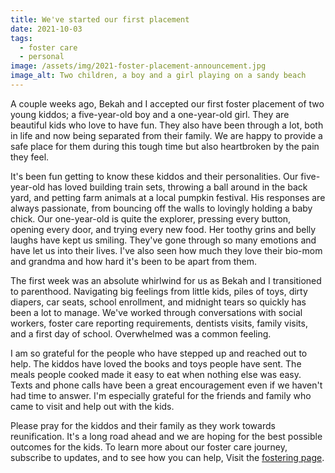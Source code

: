 ```yaml
---
title: We've started our first placement
date: 2021-10-03
tags:
  - foster care
  - personal
image: /assets/img/2021-foster-placement-announcement.jpg
image_alt: Two children, a boy and a girl playing on a sandy beach
---
```

A couple weeks ago, Bekah and I accepted our first foster placement of two young kiddos; a five-year-old boy and a one-year-old girl. They are beautiful kids who love to have fun. They also have been through a lot, both in life and now being separated from their family. We are happy to provide a safe place for them during this tough time but also heartbroken by the pain they feel.

It's been fun getting to know these kiddos and their personalities. Our five-year-old has loved building train sets, throwing a ball around in the back yard, and petting farm animals at a local pumpkin festival. His responses are always passionate, from bouncing off the walls to lovingly holding a baby chick. Our one-year-old is quite the explorer, pressing every button, opening every door, and trying every new food. Her toothy grins and belly laughs have kept us smiling. They've gone through so many emotions and have let us into their lives. I've also seen how much they love their bio-mom and grandma and how hard it's been to be apart from them.

The first week was an absolute whirlwind for us as Bekah and I transitioned to parenthood. Navigating big feelings from little kids, piles of toys, dirty diapers, car seats, school enrollment, and midnight tears so quickly has been a lot to manage. We've worked through conversations with social workers, foster care reporting requirements, dentists visits, family visits, and a first day of school. Overwhelmed was a common feeling.

I am so grateful for the people who have stepped up and reached out to help. The kiddos have loved the books and toys people have sent. The meals people cooked made it easy to eat when nothing else was easy. Texts and phone calls have been a great encouragement even if we haven't had time to answer. I'm especially grateful for the friends and family who came to visit and help out with the kids.

Please pray for the kiddos and their family as they work towards reunification. It's a long road ahead and we are hoping for the best possible outcomes for the kids. To learn more about our foster care journey, subscribe to updates, and to see how you can help, Visit the [fostering page](/foster).
